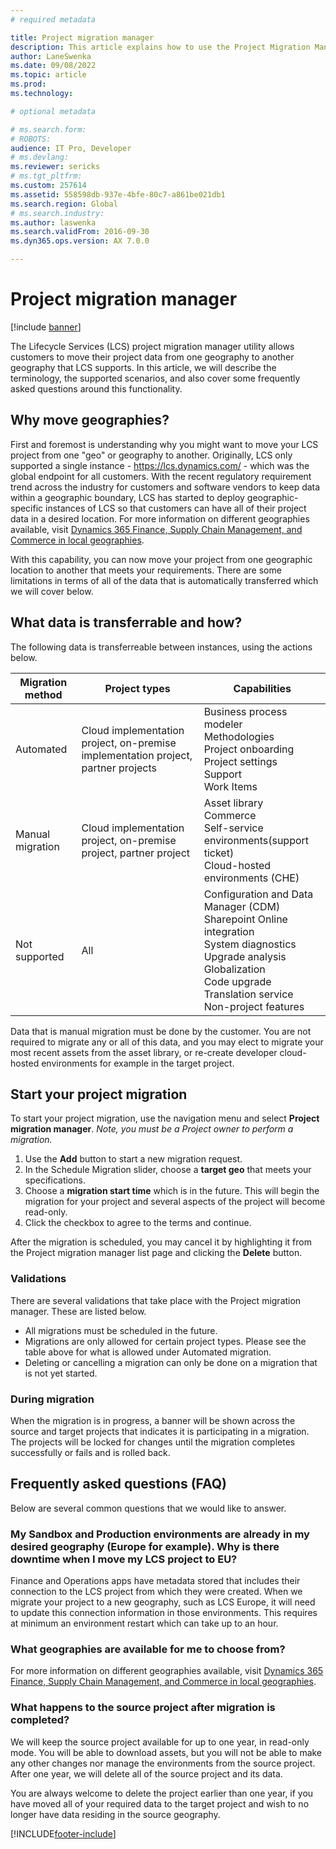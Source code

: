 ```yaml
---
# required metadata

title: Project migration manager
description: This article explains how to use the Project Migration Manager to move your project from one Lifecycle Services geography to another.
author: LaneSwenka
ms.date: 09/08/2022
ms.topic: article
ms.prod:
ms.technology:

# optional metadata

# ms.search.form:
# ROBOTS:
audience: IT Pro, Developer
# ms.devlang:
ms.reviewer: sericks
# ms.tgt_pltfrm:
ms.custom: 257614
ms.assetid: 558598db-937e-4bfe-80c7-a861be021db1
ms.search.region: Global
# ms.search.industry:
ms.author: laswenka
ms.search.validFrom: 2016-09-30
ms.dyn365.ops.version: AX 7.0.0

---
```


# Project migration manager

[!include [banner](../includes/banner.md)]

The Lifecycle Services (LCS) project migration manager utility allows customers to move their project data from one geography to another geography that LCS supports.  In this article, we will describe the terminology, the supported scenarios, and also cover some frequently asked questions around this functionality.

## Why move geographies?
First and foremost is understanding why you might want to move your LCS project from one "geo" or geography to another.  Originally, LCS only supported a single instance - https://lcs.dynamics.com/ - which was the global endpoint for all customers.  With the recent regulatory requirement trend across the industry for customers and software vendors to keep data within a geographic boundary, LCS has started to deploy geographic-specific instances of LCS so that customers can have all of their project data in a desired location.  For more information on different geographies available, visit [Dynamics 365 Finance, Supply Chain Management, and Commerce in local geographies](/dynamics365/fin-ops-core/dev-itpro/deployment/deployment-options-geo).

With this capability, you can now move your project from one geographic location to another that meets your requirements.  There are some limitations in terms of all of the data that is automatically transferred which we will cover below.  

## What data is transferrable and how?
The following data is transferreable between instances, using the actions below.

|Migration method| Project types| Capabilities|
|----------------|--------------|-------------|
|Automated| Cloud implementation project, on-premise implementation project, partner projects| Business process modeler<br/>Methodologies<br/>Project onboarding<br/>Project settings<br/>Support</br>Work Items<br/>|
|Manual migration| Cloud implementation project, on-premise project, partner project| Asset library<br/>Commerce<br/>Self-service environments(support ticket)<br/>Cloud-hosted environments (CHE)<br/>|
|Not supported| All | Configuration and Data Manager (CDM)<br/>Sharepoint Online integration<br/>System diagnostics<br/>Upgrade analysis<br/>Globalization<br/>Code upgrade<br/>Translation service<br/>Non-project features|

Data that is manual migration must be done by the customer.  You are not required to migrate any or all of this data, and you may elect to migrate your most recent assets from the asset library, or re-create developer cloud-hosted environments for example in the target project.

## Start your project migration
To start your project migration, use the navigation menu and select **Project migration manager**.  *Note, you must be a Project owner to perform a migration.*

1. Use the **Add** button to start a new migration request.
2. In the Schedule Migration slider, choose a **target geo** that meets your specifications.
3. Choose a **migration start time** which is in the future. This will begin the migration for your project and several aspects of the project will become read-only.
4. Click the checkbox to agree to the terms and continue.

After the migration is scheduled, you may cancel it by highlighting it from the Project migration manager list page and clicking the **Delete** button.  

### Validations
There are several validations that take place with the Project migration manager.  These are listed below.

- All migrations must be scheduled in the future.
- Migrations are only allowed for certain project types.  Please see the table above for what is allowed under Automated migration.
- Deleting or cancelling a migration can only be done on a migration that is not yet started.

### During migration
When the migration is in progress, a banner will be shown across the source and target projects that indicates it is participating in a migration.  The projects will be locked for changes until the migration completes successfully or fails and is rolled back.  

## Frequently asked questions (FAQ)
Below are several common questions that we would like to answer.  

### My Sandbox and Production environments are already in my desired geography (Europe for example).  Why is there downtime when I move my LCS project to EU?
Finance and Operations apps have metadata stored that includes their connection to the LCS project from which they were created.  When we migrate your project to a new geography, such as LCS Europe, it will need to update this connection information in those environments.  This requires at minimum an environment restart which can take up to an hour.

### What geographies are available for me to choose from?
For more information on different geographies available, visit [Dynamics 365 Finance, Supply Chain Management, and Commerce in local geographies](/dynamics365/fin-ops-core/dev-itpro/deployment/deployment-options-geo).

### What happens to the source project after migration is completed?
We will keep the source project available for up to one year, in read-only mode.  You will be able to download assets, but you will not be able to make any other changes nor manage the environments from the source project.  After one year, we will delete all of the source project and its data.

You are always welcome to delete the project earlier than one year, if you have moved all of your required data to the target project and wish to no longer have data residing in the source geography.

[!INCLUDE[footer-include](../../../includes/footer-banner.md)]
